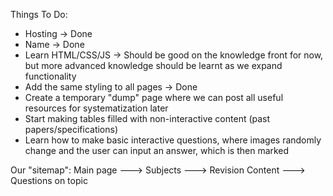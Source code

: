 Things To Do:
- Hosting -> Done
- Name -> Done
- Learn HTML/CSS/JS -> Should be good on the knowledge front for now, but more advanced knowledge should be learnt as we expand functionality
- Add the same styling to all pages -> Done
- Create a temporary "dump" page where we can post all useful resources for systematization later
- Start making tables filled with non-interactive content (past papers/specifications)
- Learn how to make basic interactive questions, where images randomly change and the user can input an answer, which is then marked

Our "sitemap":
Main page ---> Subjects ---> Revision Content ---> Questions on topic
